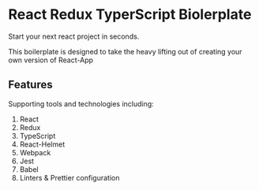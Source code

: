 # React Redux TyperScript Biolerplate

Start your next react project in seconds. 

This boilerplate is designed to take the heavy lifting out of creating your own version of React-App 

## Features

Supporting tools and technologies including:

1. React 
2. Redux
3. TypeScript
4. React-Helmet
4. Webpack
5. Jest 
6. Babel 
7. Linters & Prettier configuration

